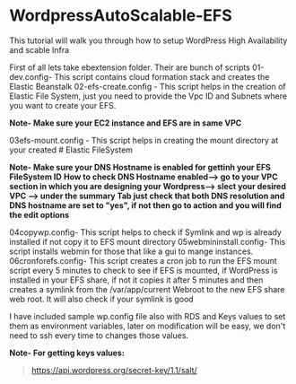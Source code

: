 # WordpressAutoScalable-EFS
This tutorial will walk you through how to setup WordPress High Availability and scable Infra

First of all lets take ebextension folder. Their are bunch of scripts
01-dev.config- This script contains cloud formation stack and creates the Elastic Beanstalk
02-efs-create.config - This script helps in the creation of Elastic File System, just you need to provide the Vpc ID and Subnets where you want to create your EFS.

**Note- Make sure your EC2 instance and EFS are in same VPC**

03efs-mount.config - This script helps in creating the mount directory at your created # Elastic FileSystem

**Note- Make sure your DNS Hostname is enabled for gettinh your EFS FileSystem ID**
**How to check DNS Hostname enabled--> go to your VPC section in which you are designing your Wordpress--> slect your desired VPC --> under the summary Tab just check that both DNS resolution and DNS hostname are set to "yes", if not then go to action and you will find the edit options**

04copywp.config- This script helps to check if Symlink and wp is already installed if not copy it to EFS mount directory
05webmininstall.config- This script installs webmin for those that like a gui to mange instances.
06cronforefs.config- This script creates a cron job to run the EFS mount script every 5 minutes to check to see if EFS is mounted, if WordPress is installed in your EFS share, if not it copies it after 5 minutes and then creates a symlink from the /var/app/current Webroot to the new EFS share web root. It will also check if your symlink is good

I have included sample wp.config file also with RDS and Keys values to set them as environment variables, later on modification will be easy, we don't need to ssh every time to changes those values.

**Note- For getting keys values:**
> https://api.wordpress.org/secret-key/1.1/salt/
